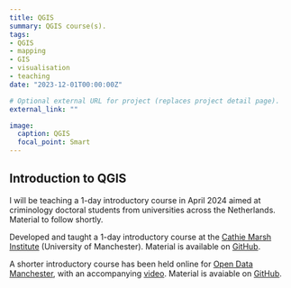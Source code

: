 ```yaml
---
title: QGIS
summary: QGIS course(s).
tags:
- QGIS
- mapping
- GIS
- visualisation
- teaching
date: "2023-12-01T00:00:00Z"

# Optional external URL for project (replaces project detail page).
external_link: ""

image:
  caption: QGIS
  focal_point: Smart
---
```


## Introduction to QGIS

I will be teaching a 1-day introductory course in April 2024 aimed at criminology doctoral students from universities across the Netherlands. Material to follow shortly.


Developed and taught a 1-day introductory course at the [Cathie Marsh Institute](https://www.cmi.manchester.ac.uk/) (University of Manchester). Material is available on [GitHub](https://github.com/langtonhugh/qgis_intro).

A shorter introductory course has been held online for [Open Data Manchester](https://www.opendatamanchester.org.uk/), with an accompanying [video](https://vimeo.com/417967553). Material is avaiable on [GitHub](https://github.com/langtonhugh/qgis_intro/tree/odm_qgis_intro).